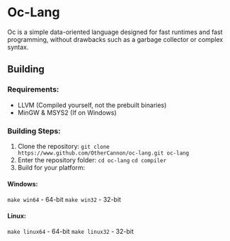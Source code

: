 # Oc-Lang

Oc is a simple data-oriented language designed for fast runtimes and fast programming, without drawbacks such as a garbage collector or complex syntax.

## Building
### Requirements:
- LLVM (Compiled yourself, not the prebuilt binaries)
- MinGW & MSYS2 (If on Windows)

### Building Steps:
1. Clone the repository:
`git clone https://www.github.com/OtherCannon/oc-lang.git oc-lang`
2. Enter the repository folder:
`cd oc-lang`
`cd compiler`
3. Build for your platform:
#### Windows:
`make win64` - 64-bit
`make win32` - 32-bit
#### Linux:
`make linux64` - 64-bit
`make linux32` - 32-bit